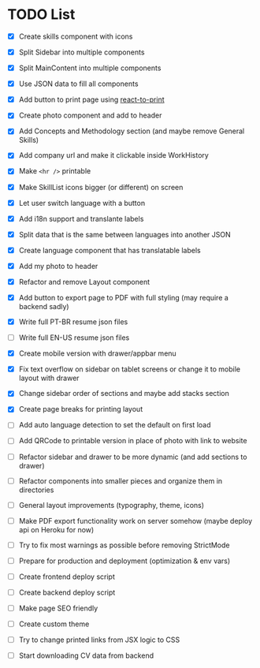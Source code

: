 # TODO List
- [x] Create skills component with icons

- [x] Split Sidebar into multiple components

- [x] Split MainContent into multiple components

- [x] Use JSON data to fill all components

- [x] Add button to print page using [react-to-print](https://www.npmjs.com/package/react-to-print)

- [x] Create photo component and add to header

- [x] Add Concepts and Methodology section (and maybe remove General Skills)

- [x] Add company url and make it clickable inside WorkHistory

- [x] Make `<hr />` printable

- [x] Make SkillList icons bigger (or different) on screen

- [x] Let user switch language with a button

- [x] Add i18n support and translante labels

- [x] Split data that is the same between languages into another JSON

- [x] Create language component that has translatable labels

- [x] Add my photo to header

- [x] Refactor and remove Layout component

- [x] Add button to export page to PDF with full styling (may require a backend sadly)

- [x] Write full PT-BR resume json files

- [ ] Write full EN-US resume json files

- [x] Create mobile version with drawer/appbar menu

- [x] Fix text overflow on sidebar on tablet screens or change it to mobile layout with drawer

- [x] Change sidebar order of sections and maybe add stacks section

- [x] Create page breaks for printing layout

- [ ] Add auto language detection to set the default on first load

- [ ] Add QRCode to printable version in place of photo with link to website

- [ ] Refactor sidebar and drawer to be more dynamic (and add sections to drawer)

- [ ] Refactor components into smaller pieces and organize them in directories

- [ ] General layout improvements (typography, theme, icons)

- [ ] Make PDF export functionality work on server somehow (maybe deploy api on Heroku for now)

- [ ] Try to fix most warnings as possible before removing StrictMode

- [ ] Prepare for production and deployment (optimization & env vars)

- [ ] Create frontend deploy script

- [ ] Create backend deploy script

- [ ] Make page SEO friendly

- [ ] Create custom theme

- [ ] Try to change printed links from JSX logic to CSS

- [ ] Start downloading CV data from backend

